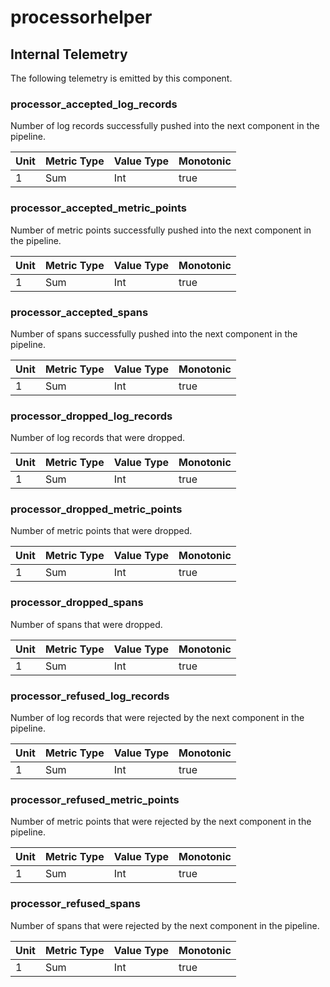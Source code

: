 [comment]: <> (Code generated by mdatagen. DO NOT EDIT.)

# processorhelper

## Internal Telemetry

The following telemetry is emitted by this component.

### processor_accepted_log_records

Number of log records successfully pushed into the next component in the pipeline.

| Unit | Metric Type | Value Type | Monotonic |
| ---- | ----------- | ---------- | --------- |
| 1 | Sum | Int | true |

### processor_accepted_metric_points

Number of metric points successfully pushed into the next component in the pipeline.

| Unit | Metric Type | Value Type | Monotonic |
| ---- | ----------- | ---------- | --------- |
| 1 | Sum | Int | true |

### processor_accepted_spans

Number of spans successfully pushed into the next component in the pipeline.

| Unit | Metric Type | Value Type | Monotonic |
| ---- | ----------- | ---------- | --------- |
| 1 | Sum | Int | true |

### processor_dropped_log_records

Number of log records that were dropped.

| Unit | Metric Type | Value Type | Monotonic |
| ---- | ----------- | ---------- | --------- |
| 1 | Sum | Int | true |

### processor_dropped_metric_points

Number of metric points that were dropped.

| Unit | Metric Type | Value Type | Monotonic |
| ---- | ----------- | ---------- | --------- |
| 1 | Sum | Int | true |

### processor_dropped_spans

Number of spans that were dropped.

| Unit | Metric Type | Value Type | Monotonic |
| ---- | ----------- | ---------- | --------- |
| 1 | Sum | Int | true |

### processor_refused_log_records

Number of log records that were rejected by the next component in the pipeline.

| Unit | Metric Type | Value Type | Monotonic |
| ---- | ----------- | ---------- | --------- |
| 1 | Sum | Int | true |

### processor_refused_metric_points

Number of metric points that were rejected by the next component in the pipeline.

| Unit | Metric Type | Value Type | Monotonic |
| ---- | ----------- | ---------- | --------- |
| 1 | Sum | Int | true |

### processor_refused_spans

Number of spans that were rejected by the next component in the pipeline.

| Unit | Metric Type | Value Type | Monotonic |
| ---- | ----------- | ---------- | --------- |
| 1 | Sum | Int | true |
